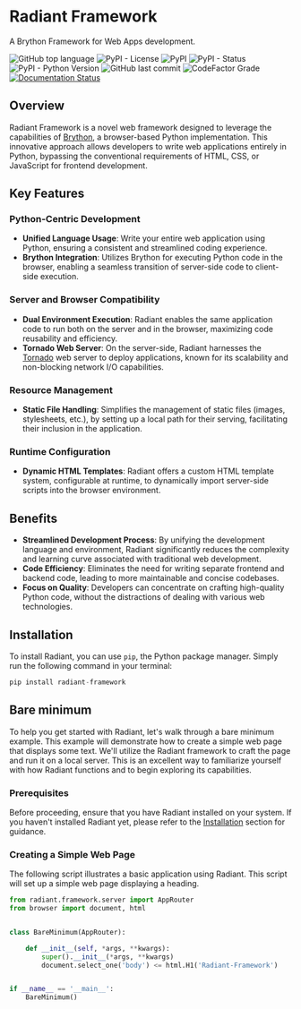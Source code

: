 # Radiant Framework

A Brython Framework for Web Apps development.

![GitHub top language](https://img.shields.io/github/languages/top/un-gcpds/brython-radiant?)
![PyPI - License](https://img.shields.io/pypi/l/radiant?)
![PyPI](https://img.shields.io/pypi/v/radiant?)
![PyPI - Status](https://img.shields.io/pypi/status/radiant?)
![PyPI - Python Version](https://img.shields.io/pypi/pyversions/radiant?)
![GitHub last commit](https://img.shields.io/github/last-commit/un-gcpds/brython-radiant?)
![CodeFactor Grade](https://img.shields.io/codefactor/grade/github/UN-GCPDS/brython-radiant?)
[![Documentation Status](https://readthedocs.org/projects/radiant/badge/?version=latest)](https://radiant-framework.readthedocs.io/en/latest/?badge=latest)



## Overview
Radiant Framework is a novel web framework designed to leverage the capabilities of [Brython](https://brython.info/), a browser-based Python implementation. This innovative approach allows developers to write web applications entirely in Python, bypassing the conventional requirements of HTML, CSS, or JavaScript for frontend development.

## Key Features

### Python-Centric Development
- **Unified Language Usage**: Write your entire web application using Python, ensuring a consistent and streamlined coding experience.
- **Brython Integration**: Utilizes Brython for executing Python code in the browser, enabling a seamless transition of server-side code to client-side execution.

### Server and Browser Compatibility
- **Dual Environment Execution**: Radiant enables the same application code to run both on the server and in the browser, maximizing code reusability and efficiency.
- **Tornado Web Server**: On the server-side, Radiant harnesses the [Tornado](https://www.tornadoweb.org/) web server to deploy applications, known for its scalability and non-blocking network I/O capabilities.

### Resource Management
- **Static File Handling**: Simplifies the management of static files (images, stylesheets, etc.), by setting up a local path for their serving, facilitating their inclusion in the application.

### Runtime Configuration
- **Dynamic HTML Templates**: Radiant offers a custom HTML template system, configurable at runtime, to dynamically import server-side scripts into the browser environment.

## Benefits
- **Streamlined Development Process**: By unifying the development language and environment, Radiant significantly reduces the complexity and learning curve associated with traditional web development.
- **Code Efficiency**: Eliminates the need for writing separate frontend and backend code, leading to more maintainable and concise codebases.
- **Focus on Quality**: Developers can concentrate on crafting high-quality Python code, without the distractions of dealing with various web technologies.

## Installation

To install Radiant, you can use `pip`, the Python package manager. Simply run the following command in your terminal:



```python
pip install radiant-framework
```

## Bare minimum

To help you get started with Radiant, let's walk through a bare minimum example. This example will demonstrate how to create a simple web page that displays some text. We'll utilize the Radiant framework to craft the page and run it on a local server. This is an excellent way to familiarize yourself with how Radiant functions and to begin exploring its capabilities.

### Prerequisites
Before proceeding, ensure that you have Radiant installed on your system. If you haven't installed Radiant yet, please refer to the [Installation](#installation) section for guidance.

### Creating a Simple Web Page

The following script illustrates a basic application using Radiant. This script will set up a simple web page displaying a heading.

```python
from radiant.framework.server import AppRouter
from browser import document, html


class BareMinimum(AppRouter):

	def __init__(self, *args, **kwargs):
		super().__init__(*args, **kwargs)
		document.select_one('body') <= html.H1('Radiant-Framework')


if __name__ == '__main__':
	BareMinimum()
```
